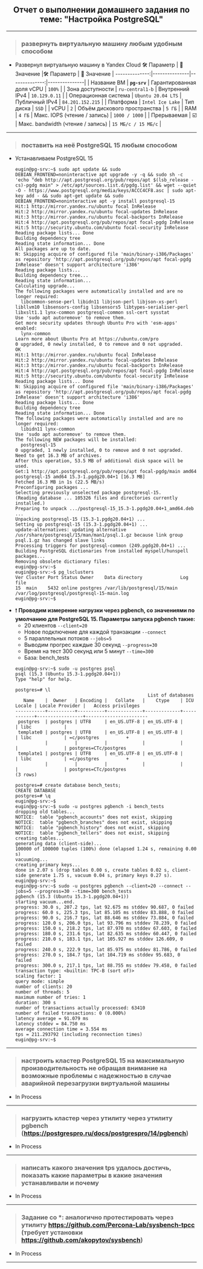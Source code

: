 <div align="center"><h2> Отчет о выполнении домашнего задания по теме: "Настройка PostgreSQL" </h2></div>


***

> ### развернуть виртуальную машину любым удобным способом
  * Развернул виртуальную машину в Yandex Cloud
    :hammer_and_wrench: Параметр | :memo: Значение |:hammer_and_wrench: Параметр | :memo: Значение |
    --------------:|---------------|--------------:|---------------|
    | Название ВМ | **`pg-srv`** | Гарантированная доля vCPU | `100%` | 
    | Зона доступности | `ru-central1-b` | Внутренний IPv4 | `10.129.0.11` | 
    | Операционная система | `Ubuntu 20.04 LTS` | Публичный IPv4 | `84.201.152.215` |
    | Платформа | `Intel Ice Lake` | Тип диска | `SSD` | 
    | vCPU | `2` | Объём дискового пространства | `5 ГБ` |
    | RAM | `4 ГБ` | Макс. IOPS (чтение / запись) | `1000 / 1000` |
    | Прерываемая | :ballot_box_with_check: | Макс. bandwidth (чтение / запись) | `15 МБ/с / 15 МБ/с` |

***

> ### поставить на неё PostgreSQL 15 любым способом
  * Устанавливаем PostgreSQL 15
    ```console
    eugin@pg-srv:~$ sudo apt update && sudo DEBIAN_FRONTEND=noninteractive apt upgrade -y -q && sudo sh -c 'echo "deb http://apt.postgresql.org/pub/repos/apt $(lsb_release -cs)-pgdg main" > /etc/apt/sources.list.d/pgdg.list' && wget --quiet -O - https://www.postgresql.org/media/keys/ACCC4CF8.asc | sudo apt-key add - && sudo apt-get update && sudo DEBIAN_FRONTEND=noninteractive apt -y install postgresql-15
    Hit:1 http://mirror.yandex.ru/ubuntu focal InRelease
    Hit:2 http://mirror.yandex.ru/ubuntu focal-updates InRelease                                              
    Hit:3 http://mirror.yandex.ru/ubuntu focal-backports InRelease                                            
    Hit:4 http://apt.postgresql.org/pub/repos/apt focal-pgdg InRelease                                        
    Hit:5 http://security.ubuntu.com/ubuntu focal-security InRelease                                          
    Reading package lists... Done
    Building dependency tree       
    Reading state information... Done
    All packages are up to date.
    N: Skipping acquire of configured file 'main/binary-i386/Packages' as repository 'http://apt.postgresql.org/pub/repos/apt focal-pgdg InRelease' doesn't support architecture 'i386'
    Reading package lists...
    Building dependency tree...
    Reading state information...
    Calculating upgrade...
    The following packages were automatically installed and are no longer required:
      libcommon-sense-perl libidn11 libjson-perl libjson-xs-perl libllvm10 libsensors-config libsensors5 libtypes-serialiser-perl libxslt1.1 lynx-common postgresql-common ssl-cert sysstat
    Use 'sudo apt autoremove' to remove them.
    Get more security updates through Ubuntu Pro with 'esm-apps' enabled:
      lynx-common
    Learn more about Ubuntu Pro at https://ubuntu.com/pro
    0 upgraded, 0 newly installed, 0 to remove and 0 not upgraded.
    OK
    Hit:1 http://mirror.yandex.ru/ubuntu focal InRelease
    Hit:2 http://mirror.yandex.ru/ubuntu focal-updates InRelease                                              
    Hit:3 http://mirror.yandex.ru/ubuntu focal-backports InRelease                                            
    Hit:4 http://apt.postgresql.org/pub/repos/apt focal-pgdg InRelease                                        
    Hit:5 http://security.ubuntu.com/ubuntu focal-security InRelease                                          
    Reading package lists... Done
    N: Skipping acquire of configured file 'main/binary-i386/Packages' as repository 'http://apt.postgresql.org/pub/repos/apt focal-pgdg InRelease' doesn't support architecture 'i386'
    Reading package lists... Done
    Building dependency tree       
    Reading state information... Done
    The following packages were automatically installed and are no longer required:
      libidn11 lynx-common
    Use 'sudo apt autoremove' to remove them.
    The following NEW packages will be installed:
      postgresql-15
    0 upgraded, 1 newly installed, 0 to remove and 0 not upgraded.
    Need to get 16.3 MB of archives.
    After this operation, 53.5 MB of additional disk space will be used.
    Get:1 http://apt.postgresql.org/pub/repos/apt focal-pgdg/main amd64 postgresql-15 amd64 15.3-1.pgdg20.04+1 [16.3 MB]
    Fetched 16.3 MB in 1s (22.5 MB/s)         
    Preconfiguring packages ...
    Selecting previously unselected package postgresql-15.
    (Reading database ... 105326 files and directories currently installed.)
    Preparing to unpack .../postgresql-15_15.3-1.pgdg20.04+1_amd64.deb ...
    Unpacking postgresql-15 (15.3-1.pgdg20.04+1) ...
    Setting up postgresql-15 (15.3-1.pgdg20.04+1) ...
    update-alternatives: updating alternative /usr/share/postgresql/15/man/man1/psql.1.gz because link group psql.1.gz has changed slave links
    Processing triggers for postgresql-common (249.pgdg20.04+1) ...
    Building PostgreSQL dictionaries from installed myspell/hunspell packages...
    Removing obsolete dictionary files:
    eugin@pg-srv:~$ 
    eugin@pg-srv:~$ pg_lsclusters 
    Ver Cluster Port Status Owner    Data directory              Log file
    15  main    5432 online postgres /var/lib/postgresql/15/main /var/log/postgresql/postgresql-15-main.log
    eugin@pg-srv:~$ 
    ```
  * ❗️ **Проводим измерение нагрузки через pgbench, со значениями по умолчанию для PostgreSQL 15. Параметры запуска pgbench такие:**
    * 20 клиентов `--client=20`
    * Новое подключение для каждой транзакции `--connect`
    * 5 параллельных потоков `--jobs=5`
    * Выводим прогрес каждые 30 секунд `--progress=30`
    * Время на тест 300 секунд или 5 минут `--time=300`
    * База: bench_tests
    ```console
    eugin@pg-srv:~$ sudo -u postgres psql
    psql (15.3 (Ubuntu 15.3-1.pgdg20.04+1))
    Type "help" for help.

    postgres=# \l
                                                     List of databases
       Name    |  Owner   | Encoding |   Collate   |    Ctype    | ICU Locale | Locale Provider |   Access privileges   
    -----------+----------+----------+-------------+-------------+------------+-----------------+-----------------------
     postgres  | postgres | UTF8     | en_US.UTF-8 | en_US.UTF-8 |            | libc            | 
     template0 | postgres | UTF8     | en_US.UTF-8 | en_US.UTF-8 |            | libc            | =c/postgres          +
               |          |          |             |             |            |                 | postgres=CTc/postgres
     template1 | postgres | UTF8     | en_US.UTF-8 | en_US.UTF-8 |            | libc            | =c/postgres          +
               |          |          |             |             |            |                 | postgres=CTc/postgres
    (3 rows)

    postgres=# create database bench_tests;
    CREATE DATABASE
    postgres=# \q
    eugin@pg-srv:~$ 
    eugin@pg-srv:~$ sudo -u postgres pgbench -i bench_tests
    dropping old tables...
    NOTICE:  table "pgbench_accounts" does not exist, skipping
    NOTICE:  table "pgbench_branches" does not exist, skipping
    NOTICE:  table "pgbench_history" does not exist, skipping
    NOTICE:  table "pgbench_tellers" does not exist, skipping
    creating tables...
    generating data (client-side)...
    100000 of 100000 tuples (100%) done (elapsed 1.24 s, remaining 0.00 s)
    vacuuming...
    creating primary keys...
    done in 2.07 s (drop tables 0.00 s, create tables 0.02 s, client-side generate 1.75 s, vacuum 0.04 s, primary keys 0.27 s).
    eugin@pg-srv:~$ 
    eugin@pg-srv:~$ sudo -u postgres pgbench --client=20 --connect --jobs=5 --progress=30 --time=300 bench_tests
    pgbench (15.3 (Ubuntu 15.3-1.pgdg20.04+1))
    starting vacuum...end.
    progress: 30.0 s, 207.2 tps, lat 92.675 ms stddev 90.687, 0 failed
    progress: 60.0 s, 225.3 tps, lat 85.105 ms stddev 83.888, 0 failed
    progress: 90.0 s, 216.7 tps, lat 88.646 ms stddev 73.884, 0 failed
    progress: 120.0 s, 206.0 tps, lat 93.796 ms stddev 78.239, 0 failed
    progress: 150.0 s, 218.2 tps, lat 87.970 ms stddev 67.603, 0 failed
    progress: 180.0 s, 231.6 tps, lat 82.635 ms stddev 60.447, 0 failed
    progress: 210.0 s, 183.1 tps, lat 105.927 ms stddev 126.609, 0 failed
    progress: 240.0 s, 222.9 tps, lat 85.975 ms stddev 81.786, 0 failed
    progress: 270.0 s, 184.7 tps, lat 104.719 ms stddev 95.683, 0 failed
    progress: 300.0 s, 217.1 tps, lat 88.755 ms stddev 79.458, 0 failed
    transaction type: <builtin: TPC-B (sort of)>
    scaling factor: 1
    query mode: simple
    number of clients: 20
    number of threads: 5
    maximum number of tries: 1
    duration: 300 s
    number of transactions actually processed: 63410
    number of failed transactions: 0 (0.000%)
    latency average = 91.079 ms
    latency stddev = 84.750 ms
    average connection time = 3.554 ms
    tps = 211.293792 (including reconnection times)
    eugin@pg-srv:~$ 
    ```
*** 

> ### настроить кластер PostgreSQL 15 на максимальную производительность не обращая внимание на возможные проблемы с надежностью в случае аварийной перезагрузки виртуальной машины
  * In Process


*** 

> ### нагрузить кластер через утилиту через утилиту pgbench (https://postgrespro.ru/docs/postgrespro/14/pgbench)
  * In Process
  

*** 

> ### написать какого значения tps удалось достичь, показать какие параметры в какие значения устанавливали и почему
  * In Process  
 

*** 

> ### Задание со *: аналогично протестировать через утилиту https://github.com/Percona-Lab/sysbench-tpcc (требует установки https://github.com/akopytov/sysbench)
  * In Process  


*** 
